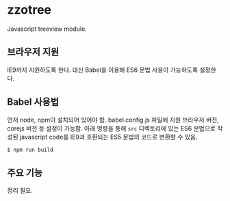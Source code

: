 # zzotree

Javascript treeview module.


## 브라우저 지원

IE9까지 지원하도록 한다. 대신 Babel을 이용해 ES6 문법 사용이 가능하도록 설정한다.


## Babel 사용법

먼저 node, npm이 설치되어 있어야 함. babel.config.js 파일에 지원 브라우저 버전, corejs 버전 등 설정이 가능함.
아래 명령을 통해 `src` 디렉토리에 있는 ES6 문법으로 작성된 javascript code를 IE9과 호환되는 ES5 문법의 코드로 변환할 수 있음.

```bash
$ npm run build
```


## 주요 기능

정리 필요.
